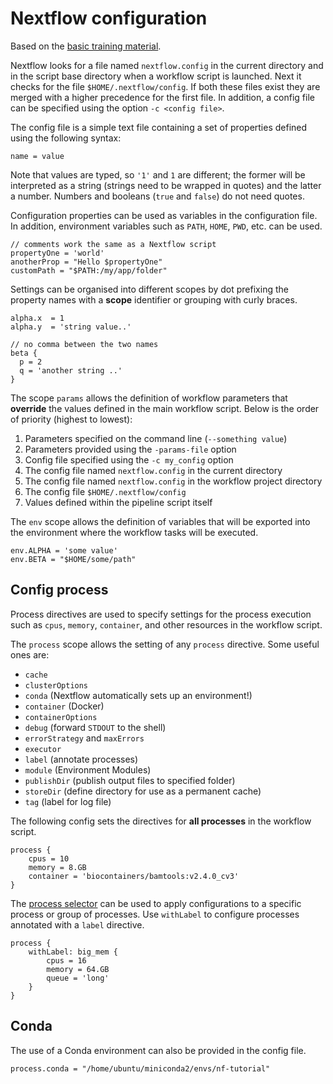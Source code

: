 # Nextflow configuration

Based on the [basic training
material](https://training.nextflow.io/basic_training/config/).

Nextflow looks for a file named `nextflow.config` in the current directory and
in the script base directory when a workflow script is launched. Next it checks
for the file `$HOME/.nextflow/config`. If both these files exist they are
  merged with a higher precedence for the first file. In addition, a config
  file can be specified using the option `-c <config file>`.

The config file is a simple text file containing a set of properties defined
using the following syntax:

```
name = value
```

Note that values are typed, so `'1'` and `1` are different; the former will be
interpreted as a string (strings need to be wrapped in quotes) and the latter a
number. Numbers and booleans (`true` and `false`) do not need quotes.

Configuration properties can be used as variables in the configuration file. In
addition, environment variables such as `PATH`, `HOME`, `PWD`, etc. can be
used.

```nf
// comments work the same as a Nextflow script
propertyOne = 'world'
anotherProp = "Hello $propertyOne"
customPath = "$PATH:/my/app/folder"
```

Settings can be organised into different scopes by dot prefixing the property
names with a **scope** identifier or grouping with curly braces.

```nf
alpha.x  = 1
alpha.y  = 'string value..'

// no comma between the two names
beta {
  p = 2
  q = 'another string ..'
}
```

The scope `params` allows the definition of workflow parameters that
**override** the values defined in the main workflow script. Below is the order
of priority (highest to lowest):

1. Parameters specified on the command line (`--something value`)
2. Parameters provided using the `-params-file` option
3. Config file specified using the `-c my_config` option
4. The config file named `nextflow.config` in the current directory
5. The config file named `nextflow.config` in the workflow project directory
6. The config file `$HOME/.nextflow/config`
7. Values defined within the pipeline script itself

The `env` scope allows the definition of variables that will be exported into
the environment where the workflow tasks will be executed.

```nf
env.ALPHA = 'some value'
env.BETA = "$HOME/some/path"
```

## Config process

Process directives are used to specify settings for the process execution such
as `cpus`, `memory`, `container`, and other resources in the workflow script.

The `process` scope allows the setting of any `process` directive. Some useful
ones are:

* `cache`
* `clusterOptions`
* `conda` (Nextflow automatically sets up an environment!)
* `container` (Docker)
* `containerOptions`
* `debug` (forward `STDOUT` to the shell)
* `errorStrategy` and `maxErrors`
* `executor`
* `label` (annotate processes)
* `module` (Environment Modules)
* `publishDir` (publish output files to specified folder)
* `storeDir` (define directory for use as a permanent cache)
* `tag` (label for log file)

The following config sets the directives for **all processes** in the workflow
script.

```nf
process {
    cpus = 10
    memory = 8.GB
    container = 'biocontainers/bamtools:v2.4.0_cv3'
}
```

The [process
selector](https://www.nextflow.io/docs/latest/config.html#process-selectors)
can be used to apply configurations to a specific process or group of
processes. Use `withLabel` to configure processes annotated with a `label`
directive.

```nf
process {
    withLabel: big_mem {
        cpus = 16
        memory = 64.GB
        queue = 'long'
    }
}
```

## Conda

The use of a Conda environment can also be provided in the config file.

```nf
process.conda = "/home/ubuntu/miniconda2/envs/nf-tutorial"
```
